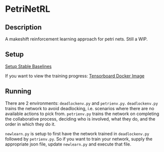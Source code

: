 # PetriNetRL
## Description
A makeshift reinforcement learning approach for petri nets. Still a WIP.

## Setup

[Setup Stable Baselines](https://stable-baselines3.readthedocs.io/en/master/guide/install.html#prerequisites)

If you want to view the training progress: [Tensorboard Docker Image](https://hub.docker.com/r/volnet/tensorflow-tensorboard)

## Running
There are 2 environments: `deadlockenv.py` and `petrienv.py`. `deadlockenv.py` trains the network to avoid deadlocking, i.e. scenarios where there are no available actions to pick from. `petrienv.py` trains the network on completing the collaborative process, deciding who is involved, what they do, and the order in which they do it.

`newlearn.py` is setup to first have the network trained in `deadlockenv.py` followed by `petrienv.py`. So if you want to train your network, supply the appropriate json file, update `newlearn.py` and execute that file.